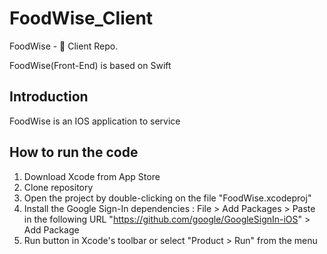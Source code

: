 # FoodWise_Client
FoodWise - 🍎 Client Repo.


FoodWise(Front-End) is based on Swift 

## Introduction 

FoodWise is an IOS application to service 

## How to run the code

1. Download Xcode from App Store 
2. Clone repository
3. Open the project by double-clicking on the file "FoodWise.xcodeproj"
4. Install the Google Sign-In dependencies : File > Add Packages > Paste in the following URL
   "https://github.com/google/GoogleSignIn-iOS" > Add Package
4. Run button in Xcode's toolbar or select "Product > Run" from the menu

